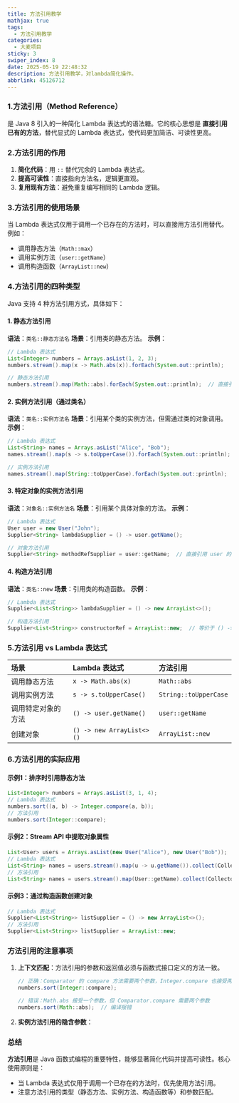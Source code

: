```yaml
---
title: 方法引用教学
mathjax: true
tags:
  - 方法引用教学
categories:
  - 大麦项目
sticky: 3
swiper_index: 8
date: 2025-05-19 22:48:32
description: 方法引用教学，对lambda简化操作。
abbrlink: 45126712
---
```


### 1.**方法引用（Method Reference）**

是 Java 8 引入的一种简化 Lambda 表达式的语法糖。它的核心思想是 **直接引用已有的方法**，替代显式的 Lambda 表达式，使代码更加简洁、可读性更高。

### 2.**方法引用的作用**

1. **简化代码**：用 `::` 替代冗余的 Lambda 表达式。
2. **提高可读性**：直接指向方法名，逻辑更直观。
3. **复用现有方法**：避免重复编写相同的 Lambda 逻辑。

### 3.**方法引用的使用场景**

当 Lambda 表达式仅用于调用一个已存在的方法时，可以直接用方法引用替代。例如：

- 调用静态方法（`Math::max`）
- 调用实例方法（`user::getName`）
- 调用构造函数（`ArrayList::new`）

### 4.**方法引用的四种类型**

Java 支持 4 种方法引用方式，具体如下：

#### **1. 静态方法引用**

**语法**：`类名::静态方法名`
**场景**：引用类的静态方法。
**示例**：

```java
// Lambda 表达式
List<Integer> numbers = Arrays.asList(1, 2, 3);
numbers.stream().map(x -> Math.abs(x)).forEach(System.out::println);

// 静态方法引用
numbers.stream().map(Math::abs).forEach(System.out::println);  // 直接引用 Math.abs()
```

#### **2. 实例方法引用（通过类名）**

**语法**：`类名::实例方法名`
**场景**：引用某个类的实例方法，但需通过类的对象调用。
**示例**：

```java
// Lambda 表达式
List<String> names = Arrays.asList("Alice", "Bob");
names.stream().map(s -> s.toUpperCase()).forEach(System.out::println);

// 实例方法引用
names.stream().map(String::toUpperCase).forEach(System.out::println);  // 等价于 s -> s.toUpperCase()
```

#### **3. 特定对象的实例方法引用**

**语法**：`对象名::实例方法名`
**场景**：引用某个具体对象的方法。
**示例**：

```java
// Lambda 表达式
User user = new User("John");
Supplier<String> lambdaSupplier = () -> user.getName();

// 对象方法引用
Supplier<String> methodRefSupplier = user::getName;  // 直接引用 user 的 getName()
```

#### **4. 构造方法引用**

**语法**：`类名::new`
**场景**：引用类的构造函数。
**示例**：

```java
// Lambda 表达式
Supplier<List<String>> lambdaSupplier = () -> new ArrayList<>();

// 构造方法引用
Supplier<List<String>> constructorRef = ArrayList::new;  // 等价于 () -> new ArrayList<>()
```

### 5.**方法引用 vs Lambda 表达式**

| 场景               | Lambda 表达式             | 方法引用              |
| :----------------- | :------------------------ | :-------------------- |
| 调用静态方法       | `x -> Math.abs(x)`        | `Math::abs`           |
| 调用实例方法       | `s -> s.toUpperCase()`    | `String::toUpperCase` |
| 调用特定对象的方法 | `() -> user.getName()`    | `user::getName`       |
| 创建对象           | `() -> new ArrayList<>()` | `ArrayList::new`      |

### 6.**方法引用的实际应用**

#### **示例1：排序时引用静态方法**

```java
List<Integer> numbers = Arrays.asList(3, 1, 4);
// Lambda 表达式
numbers.sort((a, b) -> Integer.compare(a, b));
// 方法引用
numbers.sort(Integer::compare);
```

#### **示例2：Stream API 中提取对象属性**

```java
List<User> users = Arrays.asList(new User("Alice"), new User("Bob"));
// Lambda 表达式
List<String> names = users.stream().map(u -> u.getName()).collect(Collectors.toList());
// 方法引用
List<String> names = users.stream().map(User::getName).collect(Collectors.toList());
```

#### **示例3：通过构造函数创建对象**

```java
// Lambda 表达式
Supplier<List<String>> listSupplier = () -> new ArrayList<>();
// 方法引用
Supplier<List<String>> listSupplier = ArrayList::new;
```

### **方法引用的注意事项**

1. **上下文匹配**：方法引用的参数和返回值必须与函数式接口定义的方法一致。

   ```java
   // 正确：Comparator 的 compare 方法需要两个参数，Integer.compare 也接受两个参数
   numbers.sort(Integer::compare);
   
   // 错误：Math.abs 接受一个参数，但 Comparator.compare 需要两个参数
   numbers.sort(Math::abs);  // 编译报错
   ```

2. **实例方法引用的隐含参数**：

### **总结**

**方法引用**是 Java 函数式编程的重要特性，能够显著简化代码并提高可读性。核心使用原则是：

- 当 Lambda 表达式仅用于调用一个已存在的方法时，优先使用方法引用。
- 注意方法引用的类型（静态方法、实例方法、构造函数等）和参数匹配。

